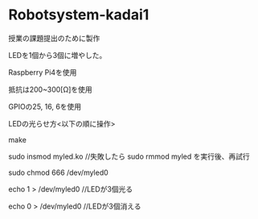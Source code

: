 # Robotsystem-kadai1
授業の課題提出のために製作

LEDを1個から3個に増やした。

Raspberry Pi4を使用

抵抗は200~300[Ω]を使用

GPIOの25, 16, 6を使用

LEDの光らせ方<以下の順に操作>

 make
 
 sudo insmod myled.ko  //失敗したら sudo rmmod myled を実行後、再試行
 
 sudo chmod 666 /dev/myled0
 
 echo 1 > /dev/myled0  //LEDが3個光る
 
 echo 0 > /dev/myled0  //LEDが3個消える
